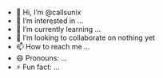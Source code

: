 - 👋 Hi, I’m @callsunix
- 👀 I’m interested in ...
- 🌱 I’m currently learning ...
- 💞️ I’m looking to collaborate on nothing yet
- 📫 How to reach me ...
- 😄 Pronouns: ...
- ⚡ Fun fact: ...

<!---
callsunix/callsunix is a ✨ special ✨ repository because its `README.md` (this file) appears on your GitHub profile.
You can click the Preview link to take a look at your changes.
--->
